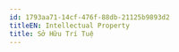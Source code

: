 ```yaml
---
id: 1793aa71-14cf-476f-88db-21125b9893d2
titleEN: Intellectual Property
title: Sở Hữu Trí Tuệ
---
```

